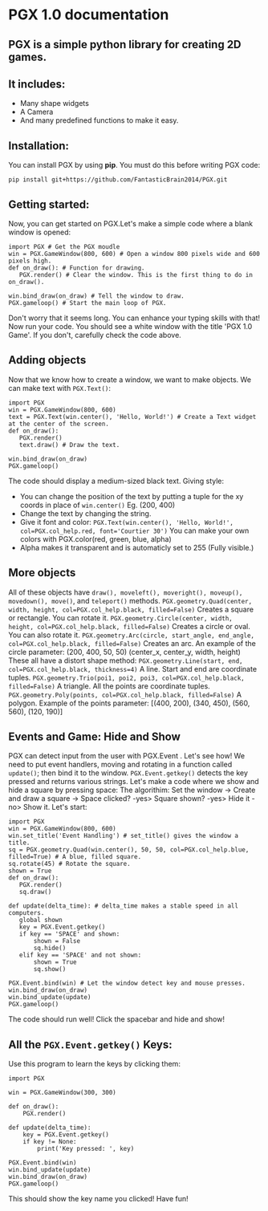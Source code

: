 # PGX 1.0 documentation

## PGX is a simple python library for creating 2D games.
## It includes:
   - Many shape widgets
   - A Camera
   - And many predefined functions to make it easy.

## Installation:
You can install PGX by using **pip**. You must do this before writing PGX code:
```
pip install git+https://github.com/FantasticBrain2014/PGX.git
```

## Getting started:
Now, you can get started on PGX.Let's make a simple code where a blank window is opened:
```
import PGX # Get the PGX moudle
win = PGX.GameWindow(800, 600) # Open a window 800 pixels wide and 600 pixels high.
def on_draw(): # Function for drawing.
   PGX.render() # Clear the window. This is the first thing to do in on_draw().

win.bind_draw(on_draw) # Tell the window to draw.
PGX.gameloop() # Start the main loop of PGX.
```
Don't worry that it seems long. You can enhance your typing skills with that!
Now run your code. You should see a white window with the title 'PGX 1.0 Game'. If you don't, 
carefully check the code above.

## Adding objects

Now that we know how to create a window, we want to make objects. We can make text with `PGX.Text()`:
```
import PGX
win = PGX.GameWindow(800, 600)
text = PGX.Text(win.center(), 'Hello, World!') # Create a Text widget at the center of the screen.
def on_draw():
   PGX.render()
   text.draw() # Draw the text.

win.bind_draw(on_draw)
PGX.gameloop()
```
The code should display a medium-sized black text.
Giving style:
- You can change the position of the text by putting a tuple for the xy coords in place of `win.center()` Eg. (200, 400)
- Change the text by changing the string.
- Give it font and color: `PGX.Text(win.center(), 'Hello, World!', col=PGX.col_help.red, font='Courtier 30')` You can make your own colors with PGX.color(red, green, blue, alpha) 
- Alpha makes it transparent and is automaticly set to 255 (Fully visible.)

## More objects

All of these objects have `draw(), moveleft(), moveright(), moveup(), movedown(), move()`, and `teleport()` methods.
`PGX.geometry.Quad(center, width, height, col=PGX.col_help.black, filled=False)` Creates a square or rectangle. You can rotate it.
`PGX.geometry.Circle(center, width, height, col=PGX.col_help.black, filled=False)` Creates a circle or oval. You can also rotate it.
`PGX.geometry.Arc(circle, start_angle, end_angle, col=PGX.col_help.black, filled=False)` Creates an arc. An example of the circle parameter: (200, 400, 50, 50) (center_x, center_y, width, height)
These all have a distort shape method:
`PGX.geometry.Line(start, end, col=PGX.col_help.black, thickness=4)` A line. Start and end are coordinate tuples.
`PGX.geometry.Trio(poi1, poi2, poi3, col=PGX.col_help.black, filled=False)` A triangle. All the points are coordinate tuples.
`PGX.geometry.Poly(points, col=PGX.col_help.black, filled=False)` A polygon. Example of the points parameter: [(400, 200), (340, 450), (560, 560), (120, 190)]

## Events and Game: Hide and Show
PGX can detect input from the user with PGX.Event . Let's see how!
We need to put event handlers, moving and rotating in a function called `update()`; then bind it to the window.
`PGX.Event.getkey()` detects the key pressed and returns various strings.
Let's make a code where we show and hide a square by pressing space:
The algorithim: Set the window -> Create and draw a square -> Space clicked? -yes> Square shown? -yes> Hide it -no> Show it.
Let's start:
```
import PGX
win = PGX.GameWindow(800, 600)
win.set_title('Event Handling') # set_title() gives the window a title.
sq = PGX.geometry.Quad(win.center(), 50, 50, col=PGX.col_help.blue, filled=True) # A blue, filled square.
sq.rotate(45) # Rotate the square.
shown = True
def on_draw():
   PGX.render()
   sq.draw()

def update(delta_time): # delta_time makes a stable speed in all computers.
   global shown
   key = PGX.Event.getkey()
   if key == 'SPACE' and shown:
       shown = False
       sq.hide()
   elif key == 'SPACE' and not shown:
       shown = True
       sq.show()

PGX.Event.bind(win) # Let the window detect key and mouse presses.
win.bind_draw(on_draw)
win.bind_update(update)
PGX.gameloop()
```
The code should run well! Click the spacebar and hide and show!

## All the `PGX.Event.getkey()` Keys:
Use this program to learn the keys by clicking them:
```
import PGX

win = PGX.GameWindow(300, 300)

def on_draw():
    PGX.render()

def update(delta_time):
    key = PGX.Event.getkey()
    if key != None:
        print('Key pressed: ', key)

PGX.Event.bind(win)
win.bind_update(update)
win.bind_draw(on_draw)
PGX.gameloop()
```
This should show the key name you clicked! Have fun!





